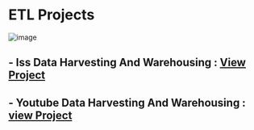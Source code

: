 # ETL Projects

 ![image](https://github.com/praveendecode/ETL-Projects/assets/95226524/0638cecf-355b-45c9-aa9e-4931893d8916)


## - Iss Data Harvesting And Warehousing     : [View Project](https://github.com/praveendecode/iss-data-warehouse-mongodb-sql-project)

## - Youtube Data Harvesting And Warehousing : [view Project](https://github.com/praveendecode/YouTube-Data-Harvesting-Warehousing)
